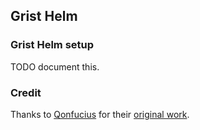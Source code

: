 ## Grist Helm

### Grist Helm setup

TODO document this.

### Credit

Thanks to [Qonfucius](https://qonfucius.com) for their [original work](https://gitlab.com/vigigloo/tools/grist).
